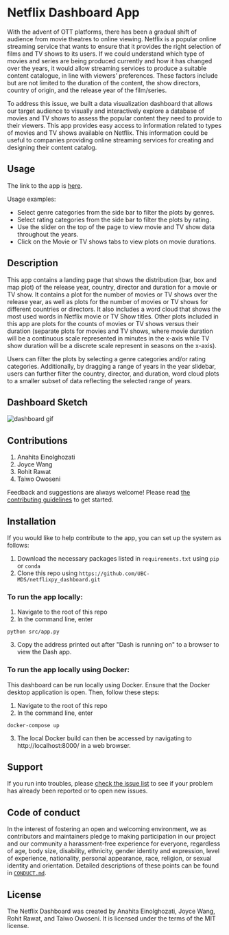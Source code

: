# Netflix Dashboard App

With the advent of OTT platforms, there has been a gradual shift of audience from movie theatres to online viewing. Netflix is a popular online streaming service that wants to ensure that it provides the right selection of films and TV shows to its users. If we could understand which type of movies and series are being produced currently and how it has changed over the years, it would allow streaming services to produce a suitable content catalogue, in line with viewers’ preferences. These factors include but are not limited to the duration of the content, the show directors, country of origin, and the release year of the film/series. 

To address this issue, we built a data visualization dashboard that allows our target audience to visually and interactively explore a database of movies and TV shows to assess the popular content they need to provide to their viewers. This app provides easy access to information related to types of movies and TV shows available on Netflix. This information could be useful to companies providing online streaming services for creating and designing their content catalog. 


## Usage
The link to the app is [here](https://dsci-532-netflixpy.herokuapp.com/).

Usage examples:
- Select genre categories from the side bar to filter the plots by genres.
- Select rating categories from the side bar to filter the plots by rating.
- Use the slider on the top of the page to view movie and TV show data throughout the years.
- Click on the Movie or TV shows tabs to view plots on movie durations.


## Description
This app contains a landing page that shows the distribution (bar, box and map plot) of the release year, country, director and duration for a movie or TV show.  It contains a plot for the number of movies or TV shows over the release year, as well as plots for the number of movies or TV shows for different countries or directors. It also includes a word cloud that shows the most used words in Netflix  movie or TV Show titles. Other plots included in this app are plots for the counts of movies or TV shows versus their duration (separate plots for movies and TV shows, where movie duration will be a continuous scale represented in minutes in the x-axis while TV show duration will be a discrete scale represent in seasons on the x-axis).  

Users can filter the plots by selecting a genre categories and/or rating categories. Additionally, by dragging a range of years in the year slidebar, users can further filter the country, director, and duration, word cloud plots to a smaller subset of data reflecting the selected range of years. 


## Dashboard Sketch


![dashboard gif](docs/python_netflix_gif.gif)


## Contributions

1. Anahita Einolghozati
2. Joyce Wang 
3. Rohit Rawat
4. Taiwo Owoseni

Feedback and suggestions are always welcome! Please read [the contributing
guidelines](https://github.com/UBC-MDS/netflixpy_dashboard/blob/main/CONTRIBUTING.md)
to get started.

## Installation
If you would like to help contribute to the app, you can set up the system as follows:
1. Download the necessary packages listed in `requirements.txt` using `pip` or `conda`
2. Clone this repo using `https://github.com/UBC-MDS/netflixpy_dashboard.git`

### To run the app locally:
1. Navigate to the root of this repo
2. In the command line, enter
```
python src/app.py
```
3. Copy the address printed out after "Dash is running on" to a browser to view the Dash app.

### To run the app locally using Docker:
This dashboard can be run locally using Docker. Ensure that the Docker desktop application is open. Then, follow these steps:
1. Navigate to the root of this repo
2. In the command line, enter
```
docker-compose up
```
3. The local Docker build can then be accessed by navigating to http://localhost:8000/ in a web browser.

## Support

If you run into troubles, please [check the issue
list](https://github.com/UBC-MDS/netflixpy_dashboard/issues) to see
if your problem has already been reported or to open new issues.

## Code of conduct

In the interest of fostering an open and welcoming environment, we as contributors and maintainers pledge to making participation in our project and our community a harassment-free experience for everyone, regardless of age, body size, disability, ethnicity, gender identity and expression, level of experience, nationality, personal appearance, race, religion, or sexual identity and orientation. Detailed descriptions
of these points can be found in [`CONDUCT.md`](https://github.com/UBC-MDS/netflixpy_dashboard/blob/main/CONDUCT.md).

## License
The Netflix Dashboard was created by Anahita Einolghozati, Joyce Wang, Rohit Rawat, and Taiwo Owoseni. It is licensed under the terms of the MIT license.
